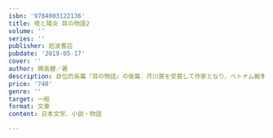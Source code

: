 ```yaml
---
isbn: '9784003122136'
title: 夜と陽炎 耳の物語2
volume: ''
series: ''
publisher: 岩波書店
pubdate: '2019-05-17'
cover: ''
author: 開高健／著
description: 自伝的長篇『耳の物語』の後篇．芥川賞を受賞して作家となり，ベトナム戦争を生き抜き晩年に至るまで．
price: '740'
genre: ''
target: 一般
format: 文庫
content: 日本文学、小説・物語

---
```

